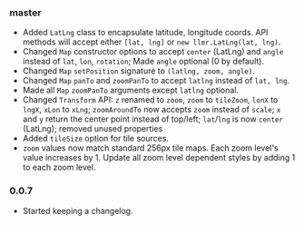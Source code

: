 
### master

- Added `LatLng` class to encapsulate latitude, longitude coords.
  API methods will accept either `[lat, lng]` or `new llmr.LatLng(lat, lng)`.
- Changed `Map` constructor options to accept `center` (LatLng) and `angle` instead of `lat`, `lon`, `rotation`;
  Made `angle` optional (0 by default).
- Changed `Map` `setPosition` signature to `(latlng, zoom, angle)`.
- Changed `Map` `panTo` and `zoomPanTo` to accept `latlng` instead of `lat, lng`.
- Made all `Map` `zoomPanTo` arguments except `latlng` optional.
- Changed `Transform` API: `z` renamed to `zoom`, `zoom` to `tileZoom`, `lonX` to `lngX`, `xLon` to `xLng`; `zoomAroundTo` now accepts `zoom` instead of `scale`;
  `x` and `y` return the center point instead of top/left; `lat`/`lng` is now `center` (LatLng); removed unused properties
- Added `tileSize` option for tile sources.
- `zoom` values now match standard 256px tile maps. Each zoom level's value increases by 1.
  Update all zoom level dependent styles by adding 1 to each zoom level.

### 0.0.7

- Started keeping a changelog.
